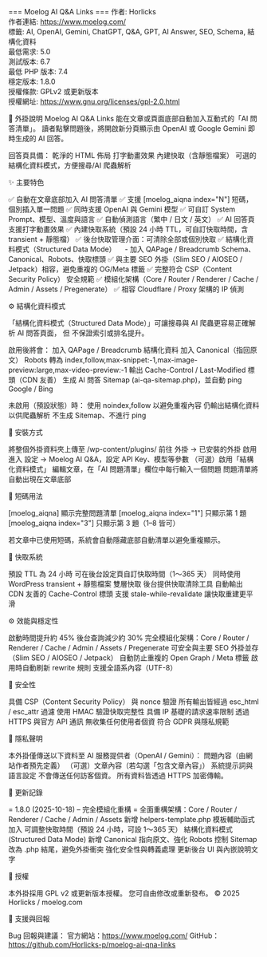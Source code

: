 === Moelog AI Q&A Links ===
作者: Horlicks  
作者連結: https://www.moelog.com/  
標籤: AI, OpenAI, Gemini, ChatGPT, Q&A, GPT, AI Answer, SEO, Schema, 結構化資料  
最低需求: 5.0  
測試版本: 6.7  
最低 PHP 版本: 7.4  
穩定版本: 1.8.0  
授權條款: GPLv2 或更新版本  
授權網址: https://www.gnu.org/licenses/gpl-2.0.html

🧠 外掛說明
Moelog AI Q&A Links 能在文章或頁面底部自動加入互動式的「AI 問答清單」。
讀者點擊問題後，將開啟新分頁顯示由 OpenAI 或 Google Gemini 即時生成的 AI 回答。

回答頁具備：
乾淨的 HTML 佈局
打字動畫效果
內建快取（含靜態檔案）
可選的結構化資料模式，方便搜尋/AI 爬蟲解析

✨ 主要特色


✅ 自動在文章底部加入 AI 問答清單
✅ 支援 [moelog_aiqna index="N"] 短碼，個別插入單一問題
✅ 同時支援 OpenAI 與 Gemini 模型
✅ 可自訂 System Prompt、模型、溫度與語言
✅ 自動偵測語言（繁中 / 日文 / 英文）
✅ AI 回答頁支援打字動畫效果
✅ 內建快取系統（預設 24 小時 TTL，可自訂快取時間，含 transient + 靜態檔）
✅ 後台快取管理介面：可清除全部或個別快取
✅ 結構化資料模式（Structured Data Mode）
　- 加入 QAPage / Breadcrumb Schema、Canonical、Robots、快取標頭
✅ 與主要 SEO 外掛（Slim SEO / AIOSEO / Jetpack）相容，避免重複的 OG/Meta 標籤
✅ 完整符合 CSP（Content Security Policy） 安全規範
✅ 模組化架構（Core / Router / Renderer / Cache / Admin / Assets / Pregenerate）
✅ 相容 Cloudflare / Proxy 架構的 IP 偵測


⚙️ 結構化資料模式

「結構化資料模式（Structured Data Mode）」可讓搜尋與 AI 爬蟲更容易正確解析 AI 問答頁面，
但 不保證索引或排名提升。

啟用後將會：
加入 QAPage / Breadcrumb 結構化資料
加入 Canonical（指回原文）
Robots 轉為 index,follow,max-snippet:-1,max-image-preview:large,max-video-preview:-1
輸出 Cache-Control / Last-Modified 標頭（CDN 友善）
生成 AI 問答 Sitemap (ai-qa-sitemap.php)，並自動 ping Google / Bing

未啟用（預設狀態）時：
使用 noindex,follow 以避免重複內容
仍輸出結構化資料以供爬蟲解析
不生成 Sitemap、不進行 ping

🧰 安裝方式

將整個外掛資料夾上傳至 /wp-content/plugins/
前往 外掛 → 已安裝的外掛 啟用
進入 設定 → Moelog AI Q&A，設定 API Key、模型等參數
（可選）啟用「結構化資料模式」
編輯文章，在「AI 問題清單」欄位中每行輸入一個問題
問題清單將自動出現在文章底部

🧩 短碼用法

[moelog_aiqna]	顯示完整問題清單
[moelog_aiqna index="1"]	只顯示第 1 題
[moelog_aiqna index="3"]	只顯示第 3 題（1–8 皆可）

若文章中已使用短碼，系統會自動隱藏底部自動清單以避免重複顯示。

🧮 快取系統

預設 TTL 為 24 小時
可在後台設定頁自訂快取時間（1～365 天）
同時使用 WordPress transient + 靜態檔案 雙層快取
後台提供快取清除工具
自動輸出 CDN 友善的 Cache-Control 標頭
支援 stale-while-revalidate 讓快取重建更平滑

⚙️ 效能與穩定性

啟動時間提升約 45%
後台查詢減少約 30%
完全模組化架構：Core / Router / Renderer / Cache / Admin / Assets / Pregenerate
可安全與主要 SEO 外掛並存（Slim SEO / AIOSEO / Jetpack）
自動防止重複的 Open Graph / Meta 標籤
啟用時自動刷新 rewrite 規則
支援全語系內容（UTF-8）

   
🔐 安全性

具備 CSP（Content Security Policy） 與 nonce 驗證
所有輸出皆經過 esc_html / esc_attr 過濾
使用 HMAC 驗證快取完整性
具備 IP 基礎的請求速率限制
透過 HTTPS 與官方 API 通訊
無收集任何使用者個資
符合 GDPR 與隱私規範

💬 隱私聲明

本外掛僅傳送以下資料至 AI 服務提供者（OpenAI / Gemini）：
問題內容（由網站作者預先定義）
（可選）文章內容（若勾選「包含文章內容」）
系統提示詞與語言設定
不會傳送任何訪客個資。
所有資料皆透過 HTTPS 加密傳輸。

🧩 更新記錄

= 1.8.0 (2025-10-18) – 完全模組化重構 =
全面重構架構：Core / Router / Renderer / Cache / Admin / Assets
新增 helpers-template.php 模板輔助函式
加入 可調整快取時間（預設 24 小時，可設 1～365 天）
結構化資料模式 (Structured Data Mode)
新增 Canonical 指向原文、強化 Robots 控制
Sitemap 改為 .php 結尾，避免外掛衝突
強化安全性與轉義處理
更新後台 UI 與內嵌說明文字

🧩 授權

本外掛採用 GPL v2 或更新版本授權。
您可自由修改或重新發布。
© 2025 Horlicks / moelog.com

🧭 支援與回報

Bug 回報與建議：
官方網站：https://www.moelog.com/
GitHub：https://github.com/Horlicks-p/moelog-ai-qna-links
